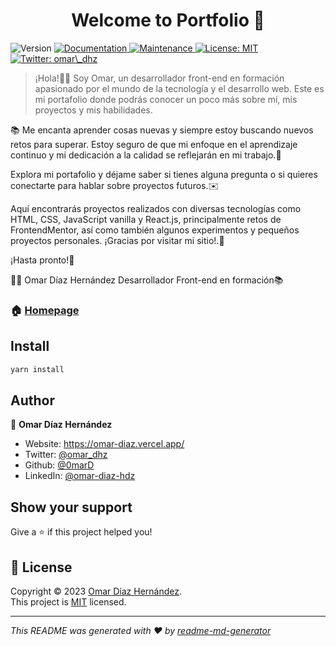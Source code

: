 <h1 align="center">Welcome to Portfolio 👋</h1>
<p>
  <img alt="Version" src="https://img.shields.io/badge/version-3.0.0-blue.svg?cacheSeconds=2592000" />
  <a href="https://github.com/0marD/personal-website#readme" target="_blank">
    <img alt="Documentation" src="https://img.shields.io/badge/documentation-yes-brightgreen.svg" />
  </a>
  <a href="https://github.com/0marD/personal-website/graphs/commit-activity" target="_blank">
    <img alt="Maintenance" src="https://img.shields.io/badge/Maintained%3F-yes-green.svg" />
  </a>
  <a href="https://github.com/0marD/personal-website/blob/master/LICENSE" target="_blank">
    <img alt="License: MIT" src="https://img.shields.io/github/license/0marD/Portfolio" />
  </a>
  <a href="https://twitter.com/omar\_dhz" target="_blank">
    <img alt="Twitter: omar\_dhz" src="https://img.shields.io/twitter/follow/omar\_dhz.svg?style=social" />
  </a>
</p>

>¡Hola!🙋‍♂️
Soy Omar, un desarrollador front-end en formación apasionado por el mundo de la tecnología y el desarrollo web. Este es mi portafolio donde podrás conocer un poco más sobre mí, mis proyectos y mis habilidades.

📚 Me encanta aprender cosas nuevas y siempre estoy buscando nuevos retos para superar. Estoy seguro de que mi enfoque en el aprendizaje continuo y mi dedicación a la calidad se reflejarán en mi trabajo.💪

Explora mi portafolio y déjame saber si tienes alguna pregunta o si quieres conectarte para hablar sobre proyectos futuros.✉️

Aquí encontrarás proyectos realizados con diversas tecnologías como HTML, CSS, JavaScript vanilla y React.js, principalmente retos de FrontendMentor, así como también algunos experimentos y pequeños proyectos personales.
¡Gracias por visitar mi sitio!.🤞

¡Hasta pronto!👋

👨‍💻 Omar Díaz Hernández
Desarrollador Front-end en formación📚

### 🏠 [Homepage](https://omar-diaz.vercel.app/)

## Install

```sh
yarn install
```

## Author

👤 **Omar Díaz Hernández**

* Website: https://omar-diaz.vercel.app/
* Twitter: [@omar\_dhz](https://twitter.com/omar\_dhz)
* Github: [@0marD](https://github.com/0marD)
* LinkedIn: [@omar-diaz-hdz](https://linkedin.com/in/omar-diaz-hdz)

## Show your support

Give a ⭐️ if this project helped you!

## 📝 License

Copyright © 2023 [Omar Díaz Hernández](https://github.com/0marD).<br />
This project is [MIT](https://github.com/0marD/personal-website/blob/master/LICENSE) licensed.

***
_This README was generated with ❤️ by [readme-md-generator](https://github.com/kefranabg/readme-md-generator)_